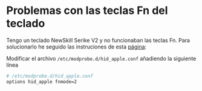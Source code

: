 # Problemas con las teclas Fn del teclado

Tengo un teclado NewSkill Serike V2 y no funcionaban las teclas Fn. 
Para solucionarlo he seguido las instruciones de esta 
[página](https://wiki.archlinux.org/title/Apple_Keyboard#Function_keys_do_not_work):

Modificar el archivo `/etc/modprobe.d/hid_apple.conf` añadiendo la siguiente línea
```bash
# /etc/modprobe.d/hid_apple.conf
options hid_apple fnmode=2
```
